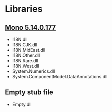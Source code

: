 # Libraries

## [Mono 5.14.0.177](https://www.mono-project.com/)
* I18N.dll
* I18N.CJK.dll
* I18N.MidEast.dll
* I18N.Other.dll
* I18N.Rare.dll
* I18N.West.dll
* System.Numerics.dll
* System.ComponentModel.DataAnnotations.dll

## Empty stub file
* Empty.dll
